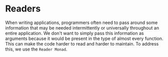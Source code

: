 # Readers

When writing applications, programmers often need to pass around
some information that may be needed intermittently or
universally throughout an entire application. We don't want to simply
pass this information as arguments because it would be present in the 
type of almost every function. This can make the code harder to read and
harder to maintain. To address this, we use the `Reader Monad`.

